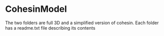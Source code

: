 # CohesinModel

The two folders are full 3D and a simplified version of cohesin. Each folder has a readme.txt file describing its contents
